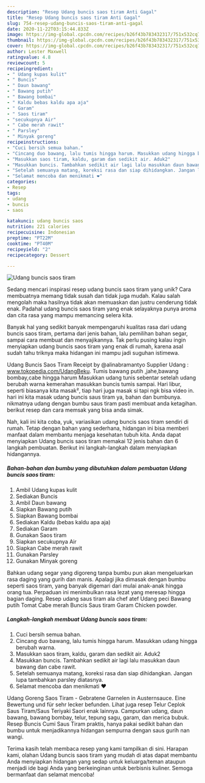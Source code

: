 ```yaml
---
description: "Resep Udang buncis saos tiram Anti Gagal"
title: "Resep Udang buncis saos tiram Anti Gagal"
slug: 754-resep-udang-buncis-saos-tiram-anti-gagal
date: 2020-11-22T03:15:44.833Z
image: https://img-global.cpcdn.com/recipes/b26f43b783432317/751x532cq70/udang-buncis-saos-tiram-foto-resep-utama.jpg
thumbnail: https://img-global.cpcdn.com/recipes/b26f43b783432317/751x532cq70/udang-buncis-saos-tiram-foto-resep-utama.jpg
cover: https://img-global.cpcdn.com/recipes/b26f43b783432317/751x532cq70/udang-buncis-saos-tiram-foto-resep-utama.jpg
author: Lester Maxwell
ratingvalue: 4.8
reviewcount: 5
recipeingredient:
- " Udang kupas kulit"
- " Buncis"
- " Daun bawang"
- " Bawang putih"
- " Bawang bombai"
- " Kaldu bebas kaldu apa aja"
- " Garam"
- " Saos tiram"
- "secukupnya Air"
- " Cabe merah rawit"
- " Parsley"
- " Minyak goreng"
recipeinstructions:
- "Cuci bersih semua bahan."
- "Cincang duo bawang, lalu tumis hingga harum. Masukkan udang hingga berubah warna."
- "Masukkan saos tiram, kaldu, garam dan sedikit air. Aduk2"
- "Masukkan buncis. Tambahkan sedikit air lagi lalu masukkan daun bawang dan cabe rawit."
- "Setelah semuanya matang, koreksi rasa dan siap dihidangkan. Jangan lupa tambahkan parsley diatasnya."
- "Selamat mencoba dan menikmati ❤️"
categories:
- Resep
tags:
- udang
- buncis
- saos

katakunci: udang buncis saos 
nutrition: 221 calories
recipecuisine: Indonesian
preptime: "PT22M"
cooktime: "PT40M"
recipeyield: "2"
recipecategory: Dessert

---
```



![Udang buncis saos tiram](https://img-global.cpcdn.com/recipes/b26f43b783432317/751x532cq70/udang-buncis-saos-tiram-foto-resep-utama.jpg)

Sedang mencari inspirasi resep udang buncis saos tiram yang unik? Cara membuatnya memang tidak susah dan tidak juga mudah. Kalau salah mengolah maka hasilnya tidak akan memuaskan dan justru cenderung tidak enak. Padahal udang buncis saos tiram yang enak selayaknya punya aroma dan cita rasa yang mampu memancing selera kita.

Banyak hal yang sedikit banyak mempengaruhi kualitas rasa dari udang buncis saos tiram, pertama dari jenis bahan, lalu pemilihan bahan segar, sampai cara membuat dan menyajikannya. Tak perlu pusing kalau ingin menyiapkan udang buncis saos tiram yang enak di rumah, karena asal sudah tahu triknya maka hidangan ini mampu jadi suguhan istimewa.

Udang Buncis Saos Tiram Receipt by @alinabramantyo Supplier Udang : www.tokopedia.com/UdangBeku. Tumis bawang putih ,jahe,bawang bombay,cabe hingga harum Masukkan udang tunis sebentar setelah udang berubah warna kemerahan masukkan buncis tumis sampai. Hari libur, seperti biasanya kita masak², tiap hari juga masak si tapi ngk bisa video in. hari ini kita masak udang buncis saus tiram ya, bahan dan bumbunya. nikmatnya udang dengan bumbu saus tiram pasti membuat anda ketagihan. berikut resep dan cara memsak yang bisa anda simak.


Nah, kali ini kita coba, yuk, variasikan udang buncis saos tiram sendiri di rumah. Tetap dengan bahan yang sederhana, hidangan ini bisa memberi manfaat dalam membantu menjaga kesehatan tubuh kita. Anda dapat menyiapkan Udang buncis saos tiram memakai 12 jenis bahan dan 6 langkah pembuatan. Berikut ini langkah-langkah dalam menyiapkan hidangannya.

<!--inarticleads1-->

##### Bahan-bahan dan bumbu yang dibutuhkan dalam pembuatan Udang buncis saos tiram:

1. Ambil  Udang kupas kulit
1. Sediakan  Buncis
1. Ambil  Daun bawang
1. Siapkan  Bawang putih
1. Siapkan  Bawang bombai
1. Sediakan  Kaldu (bebas kaldu apa aja)
1. Sediakan  Garam
1. Gunakan  Saos tiram
1. Siapkan secukupnya Air
1. Siapkan  Cabe merah rawit
1. Gunakan  Parsley
1. Gunakan  Minyak goreng


Bahkan udang segar yang digoreng tanpa bumbu pun akan mengeluarkan rasa daging yang gurih dan manis. Apalagi jika dimasak dengan bumbu seperti saos tiram, yang banyak digemari dari mulai anak-anak hingga orang tua. Perpaduan ini menimbulkan rasa lezat yang meresap hingga bagian daging. Resep udang saus tiram ala chef atef Udang peci Bawang putih Tomat Cabe merah Buncis Saus tiram Garam Chicken powder. 

<!--inarticleads2-->

##### Langkah-langkah membuat Udang buncis saos tiram:

1. Cuci bersih semua bahan.
1. Cincang duo bawang, lalu tumis hingga harum. Masukkan udang hingga berubah warna.
1. Masukkan saos tiram, kaldu, garam dan sedikit air. Aduk2
1. Masukkan buncis. Tambahkan sedikit air lagi lalu masukkan daun bawang dan cabe rawit.
1. Setelah semuanya matang, koreksi rasa dan siap dihidangkan. Jangan lupa tambahkan parsley diatasnya.
1. Selamat mencoba dan menikmati ❤️


Udang Goreng Saos Tiram - Gebratene Garnelen in Austernsauce. Eine Bewertung und für sehr lecker befunden. Lihat juga resep Telur Ceplok Saus Tiram/Saus Teriyaki Saori enak lainnya. Campurkan udang, daun bawang, bawang bombay, telur, tepung sagu, garam, dan merica bubuk. Resep Buncis Cumi Saus Tiram praktis, hanya pakai sedikit bahan dan bumbu untuk menjadikannya hidangan sempurna dengan saus gurih nan wangi. 

Terima kasih telah membaca resep yang kami tampilkan di sini. Harapan kami, olahan Udang buncis saos tiram yang mudah di atas dapat membantu Anda menyiapkan hidangan yang sedap untuk keluarga/teman ataupun menjadi ide bagi Anda yang berkeinginan untuk berbisnis kuliner. Semoga bermanfaat dan selamat mencoba!

